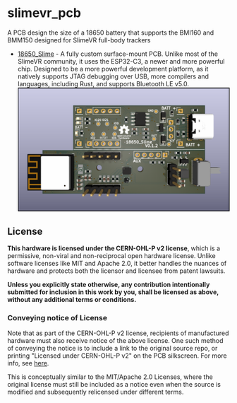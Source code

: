 # slimevr_pcb
A PCB design the size of a 18650 battery that supports the BMI160 and BMM150 designed for SlimeVR full-body trackers

- [18650_Slime](/hardware/18650_Slime/) - A fully custom surface-mount PCB.
  Unlike most of the SlimeVR community, it uses the ESP32-C3, a newer and more
  powerful chip. Designed to be a more powerful development platform, as it natively
  supports JTAG debugging over USB, more compilers and languages, including Rust,
  and supports Bluetooth LE v5.0.
  ![3d render](/hardware/18650_Slime/renders/front.png)


## License
**This hardware is licensed under the CERN-OHL-P v2 license**, which is a permissive,
non-viral and non-reciprocal open hardware license. Unlike software licenses like
MIT and Apache 2.0, it better handles the nuances of hardware and protects both
the licensor and licensee from patent lawsuits.

**Unless you explicitly state otherwise, any contribution intentionally submitted
for inclusion in this work by you, shall be licensed as above, without any
additional terms or conditions.**

### Conveying notice of License
Note that as part of the CERN-OHL-P v2 license, recipients of manufactured
hardware must also receive notice of the above license. One such
method of conveying the notice is to include a link to the original source repo,
or printing "Licensed under CERN-OHL-P v2" on the PCB silkscreen. For more info,
see [here](https://ohwr.org/project/cernohl/wikis/uploads/8a6b5d01f71c207c49493e4d114d61e6/cern_ohl_p_v2_howto.pdf).

This is conceptually similar to the MIT/Apache 2.0 Licenses, where the original
license must still be included as a notice even when the source is modified and
subsequently relicensed under different terms.
